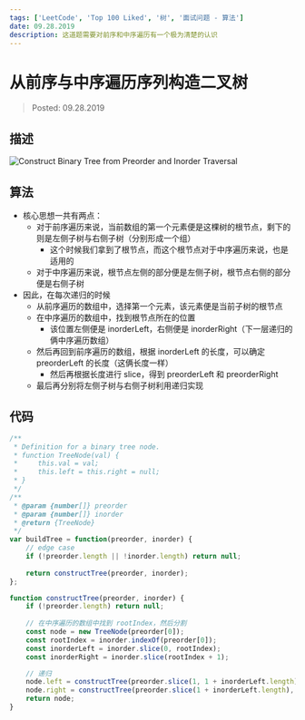 ```yaml
---
tags: ['LeetCode', 'Top 100 Liked', '树', '面试问题 - 算法']
date: 09.28.2019
description: 这道题需要对前序和中序遍历有一个极为清楚的认识
---
```


# 从前序与中序遍历序列构造二叉树

> Posted: 09.28.2019

<Tag />

## 描述

![Construct Binary Tree from Preorder and Inorder Traversal](/constructBST.png)

## 算法

- 核心思想一共有两点：
  - 对于前序遍历来说，当前数组的第一个元素便是这棵树的根节点，剩下的则是左侧子树与右侧子树（分别形成一个组）
    - 这个时候我们拿到了根节点，而这个根节点对于中序遍历来说，也是适用的
  - 对于中序遍历来说，根节点左侧的部分便是左侧子树，根节点右侧的部分便是右侧子树
- 因此，在每次递归的时候
  - 从前序遍历的数组中，选择第一个元素，该元素便是当前子树的根节点
  - 在中序遍历的数组中，找到根节点所在的位置
    - 该位置左侧便是 inorderLeft，右侧便是 inorderRight（下一层递归的俩中序遍历数组）
  - 然后再回到前序遍历的数组，根据 inorderLeft 的长度，可以确定 preorderLeft 的长度（这俩长度一样）
    - 然后再根据长度进行 slice，得到 preorderLeft 和 preorderRight
  - 最后再分别将左侧子树与右侧子树利用递归实现

## 代码

```javascript
/**
 * Definition for a binary tree node.
 * function TreeNode(val) {
 *     this.val = val;
 *     this.left = this.right = null;
 * }
 */
/**
 * @param {number[]} preorder
 * @param {number[]} inorder
 * @return {TreeNode}
 */
var buildTree = function(preorder, inorder) {
    // edge case
    if (!preorder.length || !inorder.length) return null;
    
    return constructTree(preorder, inorder);
};

function constructTree(preorder, inorder) {
    if (!preorder.length) return null;
    
    // 在中序遍历的数组中找到 rootIndex，然后分割
    const node = new TreeNode(preorder[0]);
    const rootIndex = inorder.indexOf(preorder[0]);
    const inorderLeft = inorder.slice(0, rootIndex);
    const inorderRight = inorder.slice(rootIndex + 1);

    // 递归
    node.left = constructTree(preorder.slice(1, 1 + inorderLeft.length), inorderLeft);
    node.right = constructTree(preorder.slice(1 + inorderLeft.length), inorderRight);
    return node;
}
```

<Disqus />